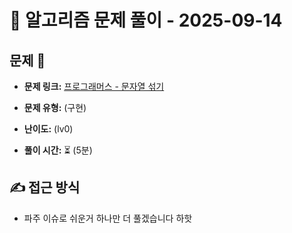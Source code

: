 # 📝 알고리즘 문제 풀이 - 2025-09-14

## 문제 📖

- **문제 링크:** [프로그래머스 - 문자열 섞기 ](https://school.programmers.co.kr/learn/courses/30/lessons/181942)

- **문제 유형:** (구현)

- **난이도:** (lv0)

- **풀이 시간:** ⏳ (5분)

## ✍ 접근 방식

- 파주 이슈로 쉬운거 하나만 더 풀겠습니다 하핫
